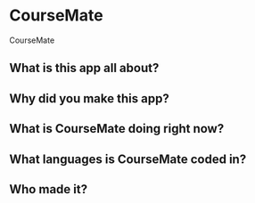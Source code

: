 # CourseMate
CourseMate

## What is this app all about?

## Why did you make this app?

## What is CourseMate doing right now?

## What languages is CourseMate coded in?

## Who made it?
